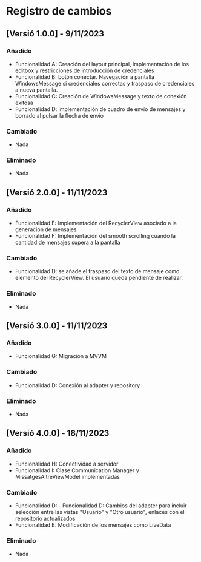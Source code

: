 # Registro de cambios

## [Versió 1.0.0] - 9/11/2023

### Añadido
- Funcionalidad A: Creación del layout principal, implementación de los editbox y restricciones de introducción de credenciales
- Funcionalidad B: botón conectar. Navegación a pantalla WindowsMessage si credenciales correctas y traspaso de credenciales a nueva pantalla.
- Funcionalidad C: Creación de WindowsMessage y texto de conexión exitosa
- Funcionalidad D: implementación de cuadro de envío de mensajes y borrado al pulsar la flecha de envío

### Cambiado
- Nada

### Eliminado

- Nada

## [Versió 2.0.0] - 11/11/2023

### Añadido

- Funcionalidad E: Implementación del RecyclerView asociado a la generación de mensajes
- Funcionalidad F: Implementación del smooth scrolling cuando la cantidad de mensajes supera a la pantalla


### Cambiado

- Funcionalidad D: se añade el traspaso del texto de mensaje como elemento del RecyclerView. El usuario queda pendiente de realizar.

### Eliminado

- Nada

## [Versió 3.0.0] - 11/11/2023

### Añadido

- Funcionalidad G: Migración a MVVM

### Cambiado

- Funcionalidad D: Conexión al adapter y repository

### Eliminado

- Nada

## [Versió 4.0.0] - 18/11/2023

### Añadido

- Funcionalidad H: Conectividad a servidor
- Funcionalidad I: Clase Communication Manager y MissatgesAltreViewModel implementadas



### Cambiado

- Funcionalidad D: - Funcionalidad D: Cambios del adapter para incluir selección entre las vistas "Usuario" y "Otro usuario", enlaces con el repositorio actualizados
- Funcionalidad E: Modificación de los mensajes como LiveData

### Eliminado

- Nada

